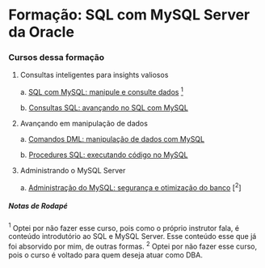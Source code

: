 # Formação: SQL com MySQL Server da Oracle


### Cursos dessa formação 

1. Consultas inteligentes para insights valiosos
    
    a. [SQL com MySQL: manipule e consulte dados](https://cursos.alura.com.br/course/mysql-manipule-dados-com-sql) [<sup>1</sup>](#nota-sql-basico)

    b. [Consultas SQL: avançando no SQL com MySQL](/21%20-%20SQL%20com%20MySQL/01%20-%20Consulta%20Inteligentes/)

2. Avançando em manipulação de dados

    a. [Comandos DML: manipulação de dados com MySQL](/21%20-%20SQL%20com%20MySQL/02%20-%20Avançando/01%20-%20Comandos%20DML/)

    b. [Procedures SQL: executando código no MySQL](/21%20-%20SQL%20com%20MySQL/02%20-%20Avançando/02%20-%20Procedures%20SQL/)

3. Administrando o MySQL Server

    a. [Administração do MySQL: segurança e otimização do banco](/21%20-%20SQL%20com%20MySQL//03%20-%20Administrando%20o%20MySQL/01%20-%20Admin%20do%20MySQL/) [<sup>2</sup>]


##### Notas de Rodapé

<span id="nota-sql-basico"><sup>1</sup></span> Optei por não fazer esse curso, pois como o próprio instrutor fala, é conteúdo introdutório ao SQL e MySQL Server. Esse conteúdo esse que já foi absorvido por mim, de outras formas.
<span id="nota-sql-basico"><sup>2</sup></span> Optei por não fazer esse curso, pois o curso é voltado para quem deseja atuar como DBA.